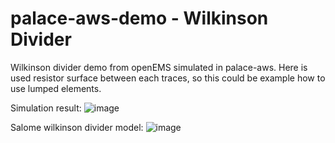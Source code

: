 # palace-aws-demo - Wilkinson Divider
Wilkinson divider demo from openEMS simulated in palace-aws. Here is used resistor surface between each traces, so this could be example how to use lumped elements.

Simulation result:
![image](https://github.com/user-attachments/assets/a02d908f-ce0e-4e83-99d2-bdd2646819c2)

Salome wilkinson divider model:
![image](https://github.com/user-attachments/assets/62ad06f2-8a91-4a43-9db4-5dc0ea0e27e1)
